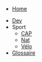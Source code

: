 <!-- docs/_sidebar.md -->
- [Home](/)
<!--- [Recettes](Recettes/)-->
- [Dev](Dev/)
- Sport
  - [CAP](Sport_CAP/)
  - [Nat](Sport_Nat/)
  - [Vélo](Sport_Velo/)
- [Glossaire](_glossary.md)
